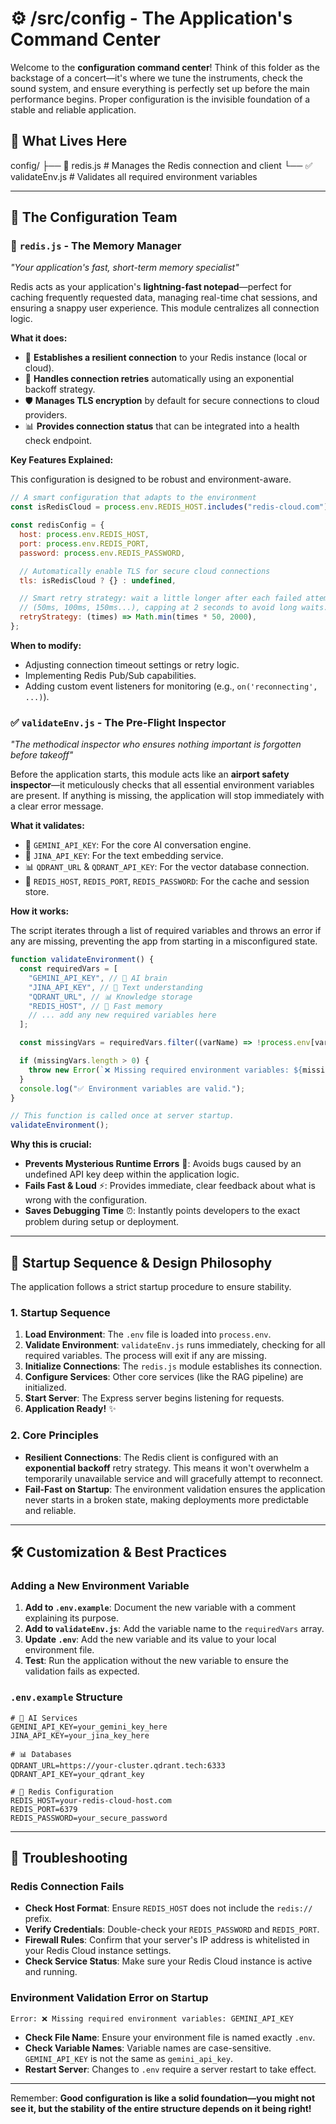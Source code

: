 # ⚙️ /src/config - The Application's Command Center

Welcome to the **configuration command center**\! Think of this folder as the backstage of a concert—it's where we tune the instruments, check the sound system, and ensure everything is perfectly set up before the main performance begins. Proper configuration is the invisible foundation of a stable and reliable application.

## 📁 What Lives Here

config/
├── 📡 redis.js # Manages the Redis connection and client
└── ✅ validateEnv.js # Validates all required environment variables

---

## 🎯 The Configuration Team

### 📡 `redis.js` - The Memory Manager

_"Your application's fast, short-term memory specialist"_

Redis acts as your application's **lightning-fast notepad**—perfect for caching frequently requested data, managing real-time chat sessions, and ensuring a snappy user experience. This module centralizes all connection logic.

**What it does:**

- 🔌 **Establishes a resilient connection** to your Redis instance (local or cloud).
- 🔄 **Handles connection retries** automatically using an exponential backoff strategy.
- 🛡️ **Manages TLS encryption** by default for secure connections to cloud providers.
- 📊 **Provides connection status** that can be integrated into a health check endpoint.

**Key Features Explained:**

This configuration is designed to be robust and environment-aware.

```javascript
// A smart configuration that adapts to the environment
const isRedisCloud = process.env.REDIS_HOST.includes("redis-cloud.com");

const redisConfig = {
  host: process.env.REDIS_HOST,
  port: process.env.REDIS_PORT,
  password: process.env.REDIS_PASSWORD,

  // Automatically enable TLS for secure cloud connections
  tls: isRedisCloud ? {} : undefined,

  // Smart retry strategy: wait a little longer after each failed attempt
  // (50ms, 100ms, 150ms...), capping at 2 seconds to avoid long waits.
  retryStrategy: (times) => Math.min(times * 50, 2000),
};
```

**When to modify:**

- Adjusting connection timeout settings or retry logic.
- Implementing Redis Pub/Sub capabilities.
- Adding custom event listeners for monitoring (e.g., `on('reconnecting', ...)`).

### ✅ `validateEnv.js` - The Pre-Flight Inspector

_"The methodical inspector who ensures nothing important is forgotten before takeoff"_

Before the application starts, this module acts like an **airport safety inspector**—it meticulously checks that all essential environment variables are present. If anything is missing, the application will stop immediately with a clear error message.

**What it validates:**

- 🤖 `GEMINI_API_KEY`: For the core AI conversation engine.
- 🧮 `JINA_API_KEY`: For the text embedding service.
- 📊 `QDRANT_URL` & `QDRANT_API_KEY`: For the vector database connection.
- 🚀 `REDIS_HOST`, `REDIS_PORT`, `REDIS_PASSWORD`: For the cache and session store.

**How it works:**

The script iterates through a list of required variables and throws an error if any are missing, preventing the app from starting in a misconfigured state.

```javascript
function validateEnvironment() {
  const requiredVars = [
    "GEMINI_API_KEY", // 🤖 AI brain
    "JINA_API_KEY", // 🧮 Text understanding
    "QDRANT_URL", // 📊 Knowledge storage
    "REDIS_HOST", // 🚀 Fast memory
    // ... add any new required variables here
  ];

  const missingVars = requiredVars.filter((varName) => !process.env[varName]);

  if (missingVars.length > 0) {
    throw new Error(`❌ Missing required environment variables: ${missingVars.join(", ")}`);
  }
  console.log("✅ Environment variables are valid.");
}

// This function is called once at server startup.
validateEnvironment();
```

**Why this is crucial:**

- **Prevents Mysterious Runtime Errors** 🐛: Avoids bugs caused by an undefined API key deep within the application logic.
- **Fails Fast & Loud** ⚡: Provides immediate, clear feedback about what is wrong with the configuration.
- **Saves Debugging Time** ⏰: Instantly points developers to the exact problem during setup or deployment.

---

## 🚀 Startup Sequence & Design Philosophy

The application follows a strict startup procedure to ensure stability.

### 1\. Startup Sequence

1.  **Load Environment**: The `.env` file is loaded into `process.env`.
2.  **Validate Environment**: `validateEnv.js` runs immediately, checking for all required variables. The process will exit if any are missing.
3.  **Initialize Connections**: The `redis.js` module establishes its connection.
4.  **Configure Services**: Other core services (like the RAG pipeline) are initialized.
5.  **Start Server**: The Express server begins listening for requests.
6.  **Application Ready\!** ✨

### 2\. Core Principles

- **Resilient Connections**: The Redis client is configured with an **exponential backoff** retry strategy. This means it won't overwhelm a temporarily unavailable service and will gracefully attempt to reconnect.
- **Fail-Fast on Startup**: The environment validation ensures the application never starts in a broken state, making deployments more predictable and reliable.

---

## 🛠️ Customization & Best Practices

### Adding a New Environment Variable

1.  **Add to `.env.example`**: Document the new variable with a comment explaining its purpose.
2.  **Add to `validateEnv.js`**: Add the variable name to the `requiredVars` array.
3.  **Update `.env`**: Add the new variable and its value to your local environment file.
4.  **Test**: Run the application without the new variable to ensure the validation fails as expected.

### `.env.example` Structure

```env
# 🤖 AI Services
GEMINI_API_KEY=your_gemini_key_here
JINA_API_KEY=your_jina_key_here

# 📊 Databases
QDRANT_URL=https://your-cluster.qdrant.tech:6333
QDRANT_API_KEY=your_qdrant_key

# 🚀 Redis Configuration
REDIS_HOST=your-redis-cloud-host.com
REDIS_PORT=6379
REDIS_PASSWORD=your_secure_password
```

---

## 🐛 Troubleshooting

### Redis Connection Fails

- **Check Host Format**: Ensure `REDIS_HOST` does not include the `redis://` prefix.
- **Verify Credentials**: Double-check your `REDIS_PASSWORD` and `REDIS_PORT`.
- **Firewall Rules**: Confirm that your server's IP address is whitelisted in your Redis Cloud instance settings.
- **Check Service Status**: Make sure your Redis Cloud instance is active and running.

### Environment Validation Error on Startup

```sh
Error: ❌ Missing required environment variables: GEMINI_API_KEY
```

- **Check File Name**: Ensure your environment file is named exactly `.env`.
- **Check Variable Names**: Variable names are case-sensitive. `GEMINI_API_KEY` is not the same as `gemini_api_key`.
- **Restart Server**: Changes to `.env` require a server restart to take effect.

---

Remember: **Good configuration is like a solid foundation—you might not see it, but the stability of the entire structure depends on it being right\!**
